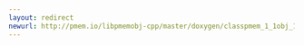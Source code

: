 ```yaml
---
layout: redirect
newurl: http://pmem.io/libpmemobj-cpp/master/doxygen/classpmem_1_1obj_1_1shared__mutex-members.html
---
```

